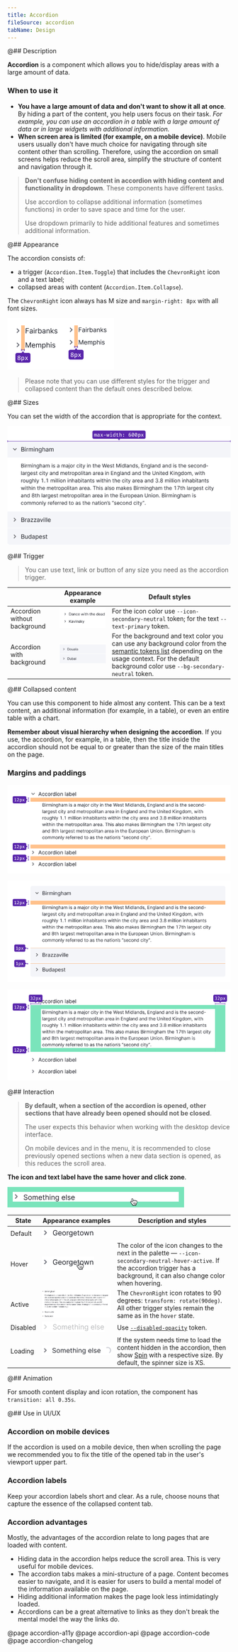 ```yaml
---
title: Accordion
fileSource: accordion
tabName: Design
---
```


@## Description

**Accordion** is a component which allows you to hide/display areas with a large amount of data.

### When to use it

- **You have a large amount of data and don't want to show it all at once**. By hiding a part of the content, you help users focus on their task. _For example, you can use an accordion in a table with a large amount of data or in large widgets with additional information._
- **When screen area is limited (for example, on a mobile device)**. Mobile users usually don't have much choice for navigating through site content other than scrolling. Therefore, using the accordion on small screens helps reduce the scroll area, simplify the structure of content and navigation through it.

> **Don't confuse hiding content in accordion with hiding content and functionality in dropdown**. These components have different tasks.
>
> Use accordion to collapse additional information (sometimes functions) in order to save space and time for the user.
>
> Use dropdown primarily to hide additional features and sometimes additional information.

@## Appearance

The accordion consists of:

- a trigger (`Accordion.Item.Toggle`) that includes the `ChevronRight` icon and a text label;
- collapsed areas with content (`Accordion.Item.Collapse`).

The `ChevronRight` icon always has M size and `margin-right: 8px` with all font sizes.

![](static/margins.png)

> Please note that you can use different styles for the trigger and collapsed content than the default ones described below.

@## Sizes

You can set the width of the accordion that is appropriate for the context.

![](static/max-width.png)

@## Trigger

> You can use text, link or button of any size you need as the accordion trigger.

|                              | Appearance example                          | Default styles                                                                                                                                                                                                                                 |
| ---------------------------- | ------------------------------------------- | ---------------------------------------------------------------------------------------------------------------------------------------------------------------------------------------------------------------------------------------------- |
| Accordion without background | ![](static/default.png)    | For the icon color use `--icon-secondary-neutral` token; for the text `--text-primary` token.                                                                                                                                                  |
| Accordion with background    | ![](static/default-bg.png) | For the background and text color you can use any background color from the [semantic tokens list](/style/design-tokens/#semantic_tokens) depending on the usage context. For the default background color use `--bg-secondary-neutral` token. |

@## Collapsed content

You can use this component to hide almost any content. This can be a text content, an additional information (for example, in a table), or even an entire table with a chart.

**Remember about visual hierarchy when designing the accordion**. If you use, the accordion, for example, in a table, then the title inside the accordion should not be equal to or greater than the size of the main titles on the page.

### Margins and paddings

![](static/item-margins1.png)

![](static/item-margins2.png)

![](static/item-paddings.png)

@## Interaction

> **By default, when a section of the accordion is opened, other sections that have already been opened should not be closed**.
>
> The user expects this behavior when working with the desktop device interface.
>
> On mobile devices and in the menu, it is recommended to close previously opened sections when a new data section is opened, as this reduces the scroll area.

**The icon and text label have the same hover and click zone**.

![](static/hoverzone.png)

| State    | Appearance examples                              | Description and styles                                                                                                                                                                 |
| -------- | ------------------------------------------------ | -------------------------------------------------------------------------------------------------------------------------------------------------------------------------------------- |
| Default  | ![](static/default-state.png)   |                                                                                                                                                                                        |
| Hover    | ![](static/hover-state.png)       | The color of the icon changes to the next in the palette — `--icon-secondary-neutral-hover-active`. If the accordion trigger has a background, it can also change color when hovering. |
| Active   | ![](static/active-state.png)     | The `ChevronRight` icon rotates to 90 degrees: `transform: rotate(90deg)`. All other trigger styles remain the same as in the `hover` state.                                          |
| Disabled | ![](static/disabled-state.png) | Use [`--disabled-opacity`](/style/design-tokens/) token.                                                                                                                               |
| Loading  | ![](static/loading-state.png)   | If the system needs time to load the content hidden in the accordion, then show [Spin](/components/spin/) with a respective size. By default, the spinner size is XS.                  |

@## Animation

For smooth content display and icon rotation, the component has `transition: all 0.35s`.

@## Use in UI/UX

### Accordion on mobile devices

If the accordion is used on a mobile device, then when scrolling the page we recommended you to fix the title of the opened tab in the user's viewport upper part.

### Accordion labels

Keep your accordion labels short and clear. As a rule, choose nouns that capture the essence of the collapsed content tab.

### Accordion advantages

Mostly, the advantages of the accordion relate to long pages that are loaded with content.

- Hiding data in the accordion helps reduce the scroll area. This is very useful for mobile devices.
- The accordion tabs makes a mini-structure of a page. Content becomes easier to navigate, and it is easier for users to build a mental model of the information available on the page.
- Hiding additional information makes the page look less intimidatingly loaded.
- Accordions can be a great alternative to links as they don't break the mental model the way the links do.

@page accordion-a11y
@page accordion-api
@page accordion-code
@page accordion-changelog
